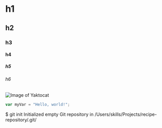 # h1
## h2
### h3
#### h4
##### h5
###### h6
![Image of Yaktocat](https://octodex.github.com/images/yaktocat.png)

``` javascript
var myVar = "Hello, world!";
```

$ git init
Initialized empty Git repository in /Users/skills/Projects/recipe-repository/.git/
